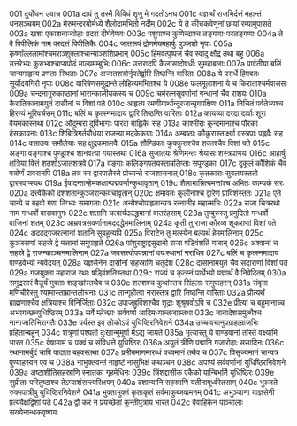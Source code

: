 001	दुर्योधन उवाच
001a	दायं तु तस्मै विविधं शृणु मे गदतोऽनघ
001c	यज्ञार्थं राजभिर्दत्तं महान्तं धनसञ्चयम्
002a	मेरुमन्दरयोर्मध्ये शैलोदामभितो नदीम्
002c	ये ते कीचकवेणूनां छायां रम्यामुपासते
003a	खशा एकाशनाज्योहाः प्रदरा दीर्घवेणवः
003c	पशुपाश्च कुणिन्दाश्च तङ्गणाः परतङ्गणाः
004a	ते वै पिपीलिकं नाम वरदत्तं पिपीलिकैः
004c	जातरूपं द्रोणमेयमहार्षुः पुञ्जशो नृपाः
005a	कृष्णाँल्ललामांश्चमराञ्शुक्लांश्चान्याञ्शशिप्रभान्
005c	हिमवत्पुष्पजं चैव स्वादु क्षौद्रं तथा बहु
006a	उत्तरेभ्यः कुरुभ्यश्चाप्यपोढं माल्यमम्बुभिः
006c	उत्तरादपि कैलासादोषधीः सुमहाबलाः
007a	पार्वतीया बलिं चान्यमाहृत्य प्रणताः स्थिताः
007c	अजातशत्रोर्नृपतेर्द्वारि तिष्ठन्ति वारिताः
008a	ये परार्धे हिमवतः सूर्योदयगिरौ नृपाः
008c	वारिषेणसमुद्रान्ते लोहित्यमभितश्च ये
008e	फलमूलाशना ये च किराताश्चर्मवाससः
009a	चन्दनागुरुकाष्ठानां भारान्कालीयकस्य च
009c	चर्मरत्नसुवर्णानां गन्धानां चैव राशयः
010a	कैरातिकानामयुतं दासीनां च विशां पते
010c	आहृत्य रमणीयार्थान्दूरजान्मृगपक्षिणः
011a	निचितं पर्वतेभ्यश्च हिरण्यं भूरिवर्चसम्
011c	बलिं च कृत्स्नमादाय द्वारि तिष्ठन्ति वारिताः
012a	कायव्या दरदा दार्वाः शूरा वैयमकास्तथा
012c	औदुम्बरा दुर्विभागाः पारदा बाह्लिकैः सह
013a	काश्मीराः कुन्दमानाश्च पौरका हंसकायनाः
013c	शिबित्रिगर्तयौधेया राजन्या मद्रकेकयाः
014a	अम्बष्ठाः कौकुरास्तार्क्ष्या वस्त्रपाः पह्लवैः सह
014c	वसातयः समौलेयाः सह क्षुद्रकमालवैः
015a	शौण्डिकाः कुक्कुराश्चैव शकाश्चैव विशां पते
015c	अङ्गा वङ्गाश्च पुण्ड्राश्च शानवत्या गयास्तथा
016a	सुजातयः श्रेणिमन्तः श्रेयांसः शस्त्रपाणयः
016c	आहार्षुः क्षत्रिया वित्तं शतशोऽजातशत्रवे
017a	वङ्गाः कलिङ्गपतयस्ताम्रलिप्ताः सपुण्ड्रकाः
017c	दुकूलं कौशिकं चैव पत्रोर्णं प्रावरानपि
018a	तत्र स्म द्वारपालैस्ते प्रोच्यन्ते राजशासनात्
018c	कृतकाराः सुबलयस्ततो द्वारमवाप्स्यथ
019a	ईषादन्तान्हेमकक्षान्पद्मवर्णान्कुथावृतान्
019c	शैलाभान्नित्यमत्तांश्च अभितः काम्यकं सरः
020a	दत्त्वैकैको दशशतान्कुञ्जरान्कवचावृतान्
020c	क्षमावतः कुलीनांश्च द्वारेण प्राविशंस्ततः
021a	एते चान्ये च बहवो गणा दिग्भ्यः समागताः
021c	अन्यैश्चोपाहृतान्यत्र रत्नानीह महात्मभिः
022a	राजा चित्ररथो नाम गन्धर्वो वासवानुगः
022c	शतानि चत्वार्यददद्धयानां वातरंहसाम्
023a	तुम्बुरुस्तु प्रमुदितो गन्धर्वो वाजिनां शतम्
023c	आम्रपत्रसवर्णानामददद्धेममालिनाम्
024a	कृती तु राजा कौरव्य शूकराणां विशां पते
024c	अददद्गजरत्नानां शतानि सुबहून्यपि
025a	विराटेन तु मत्स्येन बल्यर्थं हेममालिनाम्
025c	कुञ्जराणां सहस्रे द्वे मत्तानां समुपाहृते
026a	पांशुराष्ट्राद्वसुदानो राजा षड्विंशतिं गजान्
026c	अश्वानां च सहस्रे द्वे राजन्काञ्चनमालिनाम्
027a	जवसत्त्वोपपन्नानां वयःस्थानां नराधिप
027c	बलिं च कृत्स्नमादाय पाण्डवेभ्यो न्यवेदयत्
028a	यज्ञसेनेन दासीनां सहस्राणि चतुर्दश
028c	दासानामयुतं चैव सदाराणां विशां पते
029a	गजयुक्ता महाराज रथाः षड्विंशतिस्तथा
029c	राज्यं च कृत्स्नं पार्थेभ्यो यज्ञार्थं वै निवेदितम्
030a	समुद्रसारं वैडूर्यं मुक्ताः शङ्खांस्तथैव च
030c	शतशश्च कुथांस्तत्र सिंहलाः समुपाहरन्
031a	संवृता मणिचीरैस्तु श्यामास्ताम्रान्तलोचनाः
031c	तान्गृहीत्वा नरास्तत्र द्वारि तिष्ठन्ति वारिताः
032a	प्रीत्यर्थं ब्राह्मणाश्चैव क्षत्रियाश्च विनिर्जिताः
032c	उपाजह्रुर्विशश्चैव शूद्राः शुश्रूषवोऽपि च
032e	प्रीत्या च बहुमानाच्च अभ्यगच्छन्युधिष्ठिरम्
033a	सर्वे म्लेच्छाः सर्ववर्णा आदिमध्यान्तजास्तथा
033c	नानादेशसमुत्थैश्च नानाजातिभिरागतैः
033e	पर्यस्त इव लोकोऽयं युधिष्ठिरनिवेशने
034a	उच्चावचानुपग्राहान्राजभिः प्रहितान्बहून्
034c	शत्रूणां पश्यतो दुःखान्मुमूर्षा मेऽद्य जायते
035a	भृत्यास्तु ये पाण्डवानां तांस्ते वक्ष्यामि भारत
035c	येषामामं च पक्वं च संविधत्ते युधिष्ठिरः
036a	अयुतं त्रीणि पद्मानि गजारोहाः ससादिनः
036c	रथानामर्बुदं चापि पादाता बहवस्तथा
037a	प्रमीयमाणमारब्धं पच्यमानं तथैव च
037c	विसृज्यमानं चान्यत्र पुण्याहस्वन एव च
038a	नाभुक्तवन्तं नाहृष्टं नासुभिक्षं कथञ्चन
038c	अपश्यं सर्ववर्णानां युधिष्ठिरनिवेशने
039a	अष्टाशीतिसहस्राणि स्नातका गृहमेधिनः
039c	त्रिंशद्दासीक एकैको यान्बिभर्ति युधिष्ठिरः
039e	सुप्रीताः परितुष्टाश्च तेऽप्याशंसन्त्यरिक्षयम्
040a	दशान्यानि सहस्राणि यतीनामूर्ध्वरेतसाम्
040c	भुञ्जते रुक्मपात्रीषु युधिष्ठिरनिवेशने
041a	भुक्ताभुक्तं कृताकृतं सर्वमाकुब्जवामनम्
041c	अभुञ्जाना याज्ञसेनी प्रत्यवैक्षद्विशां पते
042a	द्वौ करं न प्रयच्छेतां कुन्तीपुत्राय भारत
042c	वैवाहिकेन पाञ्चालाः सख्येनान्धकवृष्णयः
